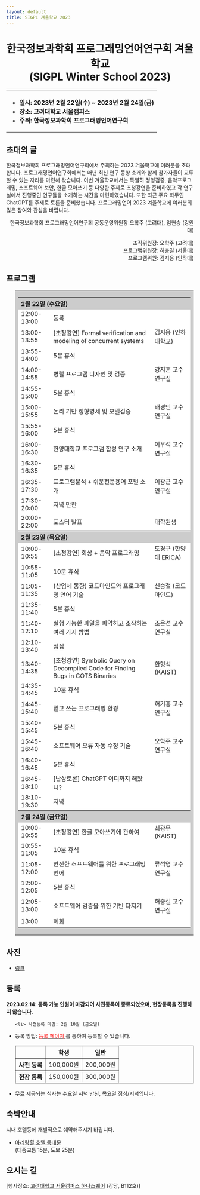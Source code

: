 ```yaml
---
layout: default
title: SIGPL 겨울학교 2023
---
```


<h1>
<center>
한국정보과학회 프로그래밍언어연구회 겨울학교
<br> (SIGPL Winter School 2023)
</center>
</h1>
<center><table><tbody><tr><th align="left">
<ul>
<li>
    일시: 2023년 2월 22일(수) ~ 2023년 2월 24일(금)
</li><li>
    장소: 고려대학교 서울캠퍼스
</li><li>
    주최: 한국정보과학회 프로그래밍언어연구회
</li></ul>
</th></tr></tbody></table>
</center>

<h2>초대의 글</h2>

<p>
  한국정보과학회 프로그래밍언어연구회에서 주최하는 2023 겨울학교에 여러분을 초대합니다.
  프로그래밍언어연구회에서는 매년 최신 연구 동향 소개와 함께 참가자들이 교류할 수 있는 자리를 마련해 왔습니다.
  이번 겨울학교에서는 특별히 정형검증, 음악프로그래밍, 소프트웨어 보안, 한글 모아쓰기 등 다양한
   주제로 초청강연을 준비하였고 각 연구실에서 진행중인 연구들을 소개하는 시간을 마련하였습니다. 
   또한 최근 주요 화두인 ChatGPT를 주제로 토론을 준비했습니다.  
  프로그래밍언어 2023 겨울학교에 여러분의 많은 참여와 관심을 바랍니다.
</p>

<p align="right">
한국정보과학회 프로그래밍언어연구회 공동운영위원장 오학주 (고려대), 임현승 (강원대)
</p>

<p align="right">
조직위원장: 오학주 (고려대)<br>
프로그램위원장: 허충길 (서울대) <br>
프로그램위원: 김지응 (인하대)
</p>

## 프로그램

<ul>
  <table border="0" cellspacing="0">
  <tbody><tr><td bgcolor="#cccccc">
  <table border="0" cellspacing="1pt">
<tbody>

  <tr><th colspan="3" align="left"> 2월 22일 (수요일)  </th></tr>
  <tr><td bgcolor="white"> 12:00-13:00 </td> <td bgcolor="white"> 등록 </td><td bgcolor="white"> </td></tr>
  <tr><td bgcolor="white"> 13:00-13:55 </td> <td bgcolor="white"> [초청강연] Formal verification and modeling of concurrent systems </td><td bgcolor="white"> 김지응 (인하대학교) </td></tr>
  <tr><td bgcolor="white"> 13:55-14:00 </td> <td bgcolor="white"> 5분 휴식 </td><td bgcolor="white"> </td></tr>
  <tr><td bgcolor="white"> 14:00-14:55 </td> <td bgcolor="white"> 병렬 프로그램 디자인 및 검증 </td><td bgcolor="white"> 강지훈 교수 연구실 </td></tr>
  <tr><td bgcolor="white"> 14:55-15:00 </td> <td bgcolor="white"> 5분 휴식 </td><td bgcolor="white"> </td></tr>
  <tr><td bgcolor="white"> 15:00-15:55 </td> <td bgcolor="white"> 논리 기반 정형명세 및 모델검증 </td><td bgcolor="white"> 배경민 교수 연구실 </td></tr>
  <tr><td bgcolor="white"> 15:55-16:00 </td> <td bgcolor="white"> 5분 휴식 </td><td bgcolor="white"> </td></tr>
  <tr><td bgcolor="white"> 16:00-16:30 </td> <td bgcolor="white"> 한양대학교 프로그램 합성 연구 소개 </td><td bgcolor="white"> 이우석 교수 연구실 </td></tr>
  <tr><td bgcolor="white"> 16:30-16:35 </td> <td bgcolor="white"> 5분 휴식 </td><td bgcolor="white"> </td></tr>
  <tr><td bgcolor="white"> 16:35-17:30 </td> <td bgcolor="white"> 프로그램분석 + 쉬운전문용어 포털 소개 </td><td bgcolor="white"> 이광근 교수 연구실 </td></tr>
  <tr><td bgcolor="white"> 17:30-20:00 </td> <td bgcolor="white"> 저녁 만찬 </td><td bgcolor="white"> </td></tr>
  <tr><td bgcolor="white"> 20:00-22:00 </td> <td bgcolor="white"> 포스터 발표 </td><td bgcolor="white"> 대학원생 </td></tr>
  <tr><th colspan="3" align="left"> 2월 23일 (목요일)  </th></tr>
  <tr><td bgcolor="white"> 10:00-10:55 </td> <td bgcolor="white"> [초청강연] 회상 + 음악 프로그래밍 </td><td bgcolor="white"> 도경구 (한양대 ERICA) </td></tr>
  <tr><td bgcolor="white"> 10:55-11:05 </td> <td bgcolor="white"> 10분 휴식 </td><td bgcolor="white"> </td></tr>
  <tr><td bgcolor="white"> 11:05-11:35 </td> <td bgcolor="white"> (산업체 동향) 코드마인드와 프로그래밍 언어 기술 </td><td bgcolor="white"> 신승철 (코드마인드) </td></tr>
  <tr><td bgcolor="white"> 11:35-11:40 </td> <td bgcolor="white"> 5분 휴식 </td><td bgcolor="white"> </td></tr>
  <tr><td bgcolor="white"> 11:40-12:10 </td> <td bgcolor="white"> 실행 가능한 파일을 파악하고 조작하는 여러 가지 방법 </td><td bgcolor="white"> 조은선 교수 연구실 </td></tr>
  <tr><td bgcolor="white"> 12:10-13:40 </td> <td bgcolor="white"> 점심 </td><td bgcolor="white"> </td></tr>
  <tr><td bgcolor="white"> 13:40-14:35 </td> <td bgcolor="white"> [초청강연] Symbolic Query on Decompiled Code for Finding Bugs in COTS Binaries </td><td bgcolor="white"> 한형석 (KAIST) </td></tr>
  <tr><td bgcolor="white"> 14:35-14:45 </td> <td bgcolor="white"> 10분 휴식 </td><td bgcolor="white"> </td></tr>
  <tr><td bgcolor="white"> 14:45-15:40 </td> <td bgcolor="white"> 믿고 쓰는 프로그래밍 환경 </td><td bgcolor="white"> 허기홍 교수 연구실 </td></tr>
  <tr><td bgcolor="white"> 15:40-15:45 </td> <td bgcolor="white"> 5분 휴식 </td><td bgcolor="white"> </td></tr>
  <tr><td bgcolor="white"> 15:45-16:40 </td> <td bgcolor="white"> 소프트웨어 오류 자동 수정 기술</td><td bgcolor="white"> 오학주 교수 연구실 </td></tr>
  <tr><td bgcolor="white"> 16:40-16:45 </td> <td bgcolor="white"> 5분 휴식 </td><td bgcolor="white"> </td></tr>
  <tr><td bgcolor="white"> 16:45-18:10 </td> <td bgcolor="white"> [난상토론] ChatGPT 어디까지 해봤니? </td><td bgcolor="white"> </td></tr>
  <tr><td bgcolor="white"> 18:10-19:30 </td> <td bgcolor="white"> 저녁 </td><td bgcolor="white"> </td></tr>
  <tr><th colspan="3" align="left"> 2월 24일 (금요일)  </th></tr>
  <tr><td bgcolor="white"> 10:00-10:55 </td> <td bgcolor="white"> [초청강연] 한글 모아쓰기에 관하여 </td><td bgcolor="white"> 최광무 (KAIST) </td></tr>
  <tr><td bgcolor="white"> 10:55-11:05 </td> <td bgcolor="white"> 10분 휴식 </td><td bgcolor="white"> </td></tr>
  <tr><td bgcolor="white"> 11:05-12:00 </td> <td bgcolor="white"> 안전한 소프트웨어를 위한 프로그래밍 언어 </td><td bgcolor="white"> 류석영 교수 연구실 </td></tr>
  <tr><td bgcolor="white"> 12:00-12:05 </td> <td bgcolor="white"> 5분 휴식 </td><td bgcolor="white"> </td></tr>
  <tr><td bgcolor="white"> 12:05-13:00 </td> <td bgcolor="white"> 소프트웨어 검증을 위한 기반 다지기 </td><td bgcolor="white"> 허충길 교수 연구실 </td></tr>
  <tr><td bgcolor="white"> 13:00       </td> <td bgcolor="white"> 폐회 </td><td bgcolor="white"> </td></tr>
</tbody>
  </table></td></tr></tbody></table>
</ul>

## 사진
<ul>
<li><a href="https://salbox.korea.ac.kr/drive/d/s/sXrJZnPv4FrIRoNfJ7pIQulj831bhBSS/jT2hjUh2wj75D-uqcKk4riWTn-oO4n-h-BbegYzQIQAo">링크</a></li>
</ul>

## 등록

<b>2023.02.14: 등록 가능 인원이 마감되어 사전등록이 종료되었으며, 현장등록을 진행하지 않습니다.</b>

<ul>

    <li> 사전등록 마감: 2월 10일 (금요일)

  </li><li> 등록 방법: <a href= "http://www.kiise.or.kr/conference/conf/122/" target="_blank"> <font color="red">등록 페이지</font> </a>를 통하여 등록할 수 있습니다.
<table border="1" bordercolor="#a0a0a0" cellspacing="0">
<tbody><tr><th>&nbsp;</th><th>학생</th><th>일반</th></tr>
<tr align="center"><th>사전 등록 </th><td>100,000원</td><td>200,000원</td></tr>
<tr align="center"><th>현장 등록 </th><td>150,000원</td><td>300,000원</td></tr>
</tbody></table>
</li>

<li>무료 제공되는 식사는 수요일 저녁 만찬, 목요일 점심/저녁입니다.</li>

</ul>

## 숙박안내

시내 호텔등에 개별적으로 예약해주시기 바랍니다.

<ul>
<li><a href="https://www.hotelahill.com/">아리랑힐 호텔 동대문</a></li> (대중교통 15분, 도보 25분)
</ul>

<!--
## 교내 숙박 안내

<table border="1" bordercolor="#a0a0a0" cellspacing="0">
<tbody><tr><th>장소</th><th>인원</th><th>1박</th><th>2박</th><th>구성</th></tr>
<tr align="center"><th> 학생기숙사BTL </th><td>1인 1실</td><td>28,000원</td><td>45,000원</td><td>(1인 x 17,000원/박 x N박 + 이불대여료 11,000원)		</td></tr>
<tr align="center"><th> &nbsp; </th><td>2인 1실</td><td>44,000원</td><td>66,000원</td><td>(2인 x 11,000원/박 x N박 + 2인 x 이불대여료 11,000원)</td></tr>
<tr align="center"><th> G&R 게스트하우스 </th><td>1인 1실</td><td>35,000원</td><td>70,000원</td><td>(1인 x 35,000원/박 x N박)</td></tr>
</tbody></table>

[교내 숙박 등록 홈페이지](https://forms.gle/fnH1rtMh36BzWdE36)
<br>
(여름학교 행사 등록과 별도로 신청하고 비용을 계좌 이체 - 선착순 배정)


## 오픈 채팅방

<https://open.kakao.com/o/ghpNl4ve>
암호: 현장에서 알려드립니다.
-->

## 오시는 길

[행사장소:
<a href="https://map.naver.com/v5/search/%EA%B3%A0%EB%A0%A4%EB%8C%80%ED%95%99%EA%B5%90%20%EC%84%9C%EC%9A%B8%EC%BA%A0%ED%8D%BC%EC%8A%A4%20%ED%95%98%EB%82%98%EC%8A%A4%ED%80%98%EC%96%B4/place/18902329?c=18,0,0,0,dh&isCorrectAnswer=true">고려대학교 서울캠퍼스 하나스퀘어</a> (강당, B112호)]
<br>
